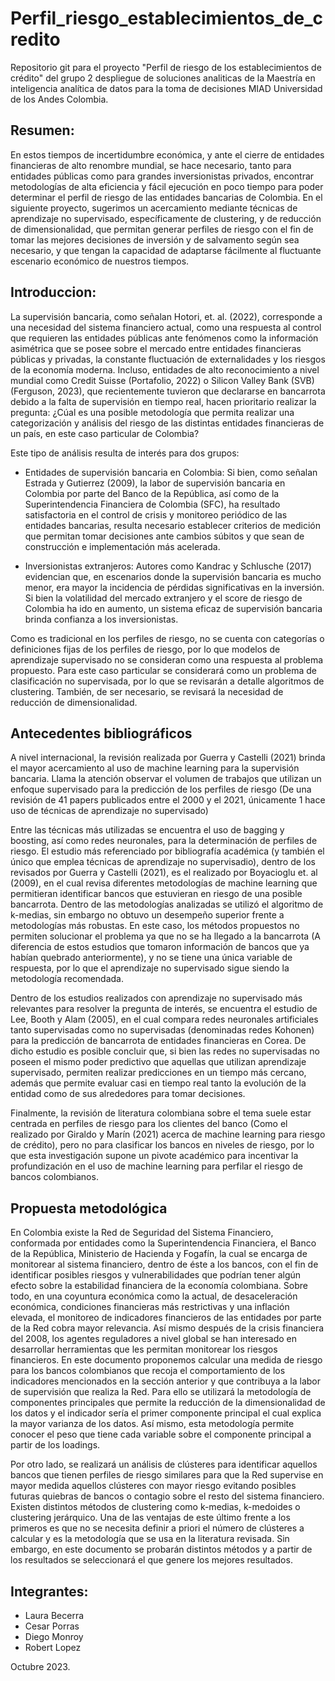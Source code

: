 # Perfil_riesgo_establecimientos_de_credito

Repositorio git para el proyecto "Perfil de riesgo de los establecimientos de crédito" del grupo 2 despliegue de soluciones analiticas de la Maestría en inteligencia analítica de datos para la toma de decisiones MIAD Universidad de los Andes Colombia.

## Resumen: 

En estos tiempos de incertidumbre económica, y ante el cierre de entidades financieras de alto renombre mundial, se hace necesario, tanto para entidades públicas como para grandes inversionistas privados, encontrar metodologías de alta eficiencia y fácil ejecución en poco tiempo para  poder determinar el perfil de riesgo de las entidades bancarias de Colombia. En el siguiente proyecto, sugerimos un acercamiento mediante técnicas de aprendizaje no supervisado, específicamente de clustering, y de reducción de dimensionalidad, que permitan generar perfiles de riesgo con el fin de tomar las mejores decisiones de inversión y de salvamento según sea necesario, y que tengan la capacidad de adaptarse fácilmente al fluctuante escenario económico de nuestros tiempos.

## Introduccion: 

La supervisión bancaria, como señalan Hotori, et. al. (2022), corresponde a una necesidad del sistema financiero actual, como una respuesta al control que requieren las entidades públicas ante fenómenos como la información asimétrica que se posee sobre el mercado entre entidades financieras públicas y privadas, la constante fluctuación de externalidades y los riesgos de la economía moderna.  Incluso, entidades de alto reconocimiento a nivel mundial como Credit Suisse (Portafolio, 2022)  o Silicon Valley Bank (SVB) (Ferguson, 2023), que recientemente tuvieron que declararse en bancarrota debido a la falta de supervisión en tiempo real, hacen prioritario realizar la pregunta: ¿Cúal es una posible metodología que permita realizar una categorización y análisis del riesgo de las distintas entidades financieras de un país, en este caso particular de Colombia?

Este tipo de análisis resulta de interés para dos grupos:

- Entidades de supervisión bancaria en Colombia: Si bien, como señalan Estrada y Gutierrez (2009), la labor de supervisión bancaria en Colombia por parte del Banco de la República, así como de la Superintendencia Financiera de Colombia (SFC), ha resultado satisfactoria en el control de crisis y monitoreo periódico de las entidades bancarias, resulta necesario establecer criterios de medición que permitan tomar decisiones ante cambios súbitos y que sean de construcción e implementación más acelerada.

- Inversionistas extranjeros: Autores como Kandrac y Schlusche (2017) evidencian que, en escenarios donde la supervisión bancaria es mucho menor, era mayor la incidencia de pérdidas significativas en la inversión. Si bien la volatilidad del mercado extranjero y el score de riesgo de Colombia ha ido en aumento, un sistema eficaz de supervisión bancaria brinda confianza a los inversionistas.

Como es tradicional en los perfiles de riesgo, no se cuenta con categorías o definiciones fijas de los perfiles de riesgo, por lo que modelos de aprendizaje supervisado no se consideran como una respuesta al problema propuesto. Para este caso particular se considerará como un problema de clasificación no supervisada, por lo que se revisarán a detalle algoritmos de clustering. También, de ser necesario, se revisará la necesidad de reducción de dimensionalidad.

## Antecedentes bibliográficos

A nivel internacional, la revisión realizada por Guerra y Castelli (2021) brinda el mayor acercamiento al uso de machine learning para la supervisión bancaria. Llama la atención observar el volumen de trabajos que utilizan un enfoque supervisado para la predicción de los perfiles de riesgo (De una revisión de 41 papers publicados entre el 2000 y el 2021, únicamente 1 hace uso de técnicas de aprendizaje no supervisado)

Entre las técnicas más utilizadas se encuentra el uso de bagging y boosting, así como redes neuronales, para la determinación de perfiles de riesgo. El estudio más referenciado por bibliografía académica (y también el único que emplea técnicas de aprendizaje no supervisadio), dentro de los revisados por Guerra y Castelli (2021), es el realizado por Boyacioglu et. al (2009), en el cual revisa diferentes metodologías de machine learning que permitieran identificar bancos que estuvieran en riesgo de una posible bancarrota. Dentro de las metodologías analizadas se utilizó el algoritmo de k-medias, sin embargo no obtuvo un desempeño superior frente a metodologías más robustas. En este caso, los métodos propuestos no permiten solucionar el problema ya que no se ha llegado a la bancarrota (A diferencia de estos estudios que tomaron información de bancos que ya habían quebrado anteriormente), y no se tiene una única variable de respuesta, por lo que el aprendizaje no supervisado sigue siendo la metodología recomendada.

Dentro de los estudios realizados con aprendizaje no supervisado más relevantes para resolver la pregunta de interés, se encuentra el estudio de Lee, Booth y Alam (2005), en el cual compara redes neuronales artificiales tanto supervisadas como no supervisadas (denominadas redes Kohonen) para la predicción de bancarrota de entidades financieras en Corea. De dicho estudio es posible concluir que, si bien las redes no supervisadas no poseen el mismo poder predictivo que aquellas que utilizan aprendizaje supervisado, permiten realizar predicciones en un tiempo más cercano, además que permite evaluar casi en tiempo real tanto la evolución de la entidad como de sus alrededores para tomar decisiones.

Finalmente, la revisión de literatura colombiana sobre el tema suele estar centrada en perfiles de riesgo para los clientes del banco (Como el realizado por Giraldo y Marín (2021) acerca de machine learning para riesgo de crédito), pero no para clasificar los bancos en niveles de riesgo, por lo que esta investigación supone un pivote académico para incentivar la profundización en el uso de machine learning para perfilar el riesgo de bancos colombianos.

## Propuesta metodológica

En Colombia existe la Red de Seguridad del Sistema Financiero, conformada por entidades como la Superintendencia Financiera, el Banco de la República, Ministerio de Hacienda y Fogafín, la cual se encarga de monitorear al sistema financiero, dentro de éste a los bancos, con el fin de identificar posibles riesgos y vulnerabilidades que podrían tener algún efecto sobre la estabilidad financiera de la economía colombiana. Sobre todo, en una coyuntura económica como la actual, de desaceleración económica, condiciones financieras más restrictivas y una inflación elevada, el monitoreo de indicadores financieros de las entidades por parte de la Red cobra mayor relevancia. Así mismo después de la crisis financiera del 2008, los agentes reguladores a nivel global se han interesado en desarrollar herramientas que les permitan monitorear los riesgos financieros. En este documento proponemos calcular una medida de riesgo para los bancos colombianos que recoja el comportamiento de los indicadores mencionados en la sección anterior y que contribuya a la labor de supervisión que realiza la Red. Para ello se utilizará la metodología de componentes principales que permite la reducción de la dimensionalidad de los datos y el indicador sería el primer componente principal el cual explica la mayor varianza de los datos. Así mismo, esta metodología permite conocer el peso que tiene cada variable sobre el componente principal a partir de los loadings.
 
Por otro lado, se realizará un análisis de clústeres para identificar aquellos bancos que tienen perfiles de riesgo similares para que la Red supervise en mayor medida aquellos clústeres con mayor riesgo evitando posibles futuras quiebras de bancos o contagio sobre el resto del sistema financiero. Existen distintos métodos de clustering como k-medias, k-medoides o clustering jerárquico. Una de las ventajas de este último frente a los primeros es que no se necesita definir a priori el número de clústeres a calcular y es la metodología que se usa en la literatura revisada. Sin embargo, en este documento se probarán distintos métodos y a partir de los resultados se seleccionará el que genere los mejores resultados.


## Integrantes: 
- Laura Becerra
- Cesar Porras
- Diego Monroy
- Robert Lopez

Octubre 2023.
